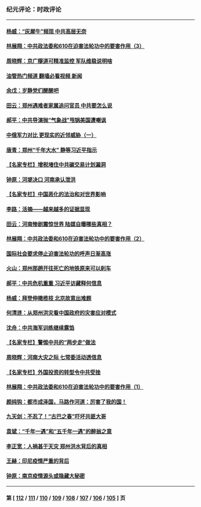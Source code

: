 ### 纪元评论：时政评论
---
#### [杨威：“灰犀牛”频现 中共高层无奈](../../pages/nsc1025/n13114464.md?07260330) 
#### [林展翔：中共政法委和610在迫害法轮功中的要害作用（3）](../../pages/nsc1025/n13113686.md?07260330) 
#### [周晓辉：京广隧道可精准监控 军队维稳说明啥](../../pages/nsc1025/n13112496.md?07260330) 
#### [油管热门频道 翻墙必看视频 新闻](ok?07260330)
#### [余戊：岁静党们醒醒吧](../../pages/nsc1025/n13113510.md?07260330) 
#### [田云：郑州遇难者家属追问官员 中共要怎么说](../../pages/nsc1025/n13113067.md?07260330) 
#### [郝平：中共导演抛“气象战”甩锅美国遭嘲讽](../../pages/nsc1025/n13112762.md?07260330) 
#### [中俄军力对比 更现实的近邻威胁（一）](../../pages/nsc1025/n13112660.md?07260330) 
#### [唐青：郑州“千年大水” 静等习近平指示](../../pages/nsc1025/n13112778.md?07260330) 
#### [【名家专栏】增税堵住中共碳交易计划漏洞](../../pages/nsc1025/n13112175.md?07260330) 
#### [钟原：河堤决口 河南承认泄洪](../../pages/nsc1025/n13112610.md?07260330) 
#### [【名家专栏】中国恶化的法治和对世界影响](../../pages/nsc1025/n13112177.md?07260330) 
#### [李路：活摘——越来越多的证据显现](../../pages/nsc1025/n13111832.md?07260330) 
#### [田云：河南惨剧震惊世界 陆媒自曝哪些真相？](../../pages/nsc1025/n13111426.md?07260330) 
#### [林展翔：中共政法委和610在迫害法轮功中的要害作用（2）](../../pages/nsc1025/n13111777.md?07260330) 
#### [国际社会要求停止迫害法轮功的呼声日渐高涨](../../pages/nsc1025/n13111411.md?07260330) 
#### [火山：郑州那趟开往死亡的地铁原来可以刹车](../../pages/nsc1025/n13111234.md?07260330) 
#### [郝平：中共危机重重 习近平访藏释何信息](../../pages/nsc1025/n13111187.md?07260330) 
#### [杨威：拜登伸橄榄枝 北京故意出难题](../../pages/nsc1025/n13111119.md?07260330) 
#### [何清涟：从郑州洪灾看中国政府的灾害应对模式](../../pages/nsc1025/n13111082.md?07260330) 
#### [沈舟：中共海军训练继续露馅](../../pages/nsc1025/n13110914.md?07260330) 
#### [【名家专栏】警惕中共的“两步走”做法](../../pages/nsc1025/n13110191.md?07260330) 
#### [周晓辉：河南大灾之际 七常委活动透信息](../../pages/nsc1025/n13110696.md?07260330) 
#### [【名家专栏】外国投资的转型令中共受挫](../../pages/nsc1025/n13110226.md?07260330) 
#### [林展翔：中共政法委和610在迫害法轮功中的要害作用（1）](../../pages/nsc1025/n13109863.md?07260330) 
#### [颜纯钩：都市成泽国，马路作河道：厉害了我的国！](../../pages/nsc1025/n13109432.md?07260330) 
#### [九天剑：不忍了！“古巴之春”吓坏共匪大哥](../../pages/nsc1025/n13108596.md?07260330) 
#### [袁斌：“千年一遇”和“五千年一遇”的醉翁之意](../../pages/nsc1025/n13109309.md?07260330) 
#### [李正宽：人祸甚于天灾 郑州洪水背后的真相](../../pages/nsc1025/n13109227.md?07260330) 
#### [王赫：印尼疫情严重的背后](../../pages/nsc1025/n13108530.md?07260330) 
#### [钟原：南京疫情源头或隐藏大秘密](../../pages/nsc1025/n13108495.md?07260330) 

---
#### 第 [ [112](./112.md?07260330) / [111](./111.md?07260330) / [110](./110.md?07260330) / [109](./109.md?07260330) / [108](./108.md?07260330) / [107](./107.md?07260330) / [106](./106.md?07260330) / [105](./105.md?07260330) ] 页
